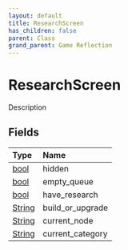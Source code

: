 ```yaml
---
layout: default
title: ResearchScreen
has_children: false
parent: Class
grand_parent: Game Reflection
---
```

# ResearchScreen
Description 

## Fields
| Type | Name |
|:-------------|:--------------|
| [bool](/game-reflection/components/bool.md) | hidden |
| [bool](/game-reflection/components/bool.md) | empty_queue |
| [bool](/game-reflection/components/bool.md) | have_research |
| [String](/game-reflection/components/string.md) | build_or_upgrade |
| [String](/game-reflection/components/string.md) | current_node |
| [String](/game-reflection/components/string.md) | current_category |
